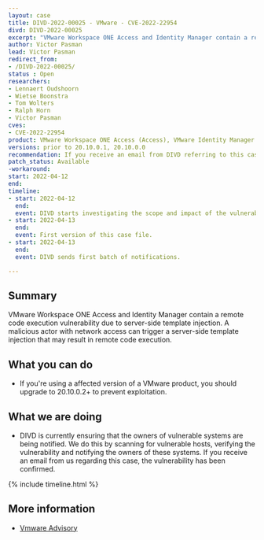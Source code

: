 ```yaml
---
layout: case
title: DIVD-2022-00025 - VMware - CVE-2022-22954
divd: DIVD-2022-00025
excerpt: "VMware Workspace ONE Access and Identity Manager contain a remote code execution vulnerability due to server-side template injection. A malicious actor with network access can trigger a server-side template injection that may result in remote code execution."
author: Victor Pasman
lead: Victor Pasman
redirect_from:
- /DIVD-2022-00025/
status : Open
researchers:
- Lennaert Oudshoorn
- Wietse Boonstra
- Tom Wolters
- Ralph Horn
- Victor Pasman 
cves: 
- CVE-2022-22954
product: VMware Workspace ONE Access (Access), VMware Identity Manager (vIDM), VMware vRealize Automation (vRA), VMware Cloud Foundation, vRealize Suite Lifecycle Manager 
versions: prior to 20.10.0.1, 20.10.0.0
recommendation: If you receive an email from DIVD referring to this case, the vulnerability has been confirmed. You should update the application to the newest versions 20.10.0.1, 20.10.0.0.
patch_status: Available
-workaround: 
start: 2022-04-12
end:
timeline:
- start: 2022-04-12
  end:
  event: DIVD starts investigating the scope and impact of the vulnerability.
- start: 2022-04-13
  end:	
  event: First version of this case file.
- start: 2022-04-13
  end:
  event: DIVD sends first batch of notifications.

---
```

## Summary

VMware Workspace ONE Access and Identity Manager contain a remote code execution vulnerability due to server-side template injection. 
A malicious actor with network access can trigger a server-side template injection that may result in remote code execution.

## What you can do

* If you're using a affected version of a VMware product, you should upgrade to 20.10.0.2+ to prevent exploitation.

## What we are doing

* DIVD is currently ensuring that the owners of vulnerable systems are being notified. We do this by scanning for vulnerable hosts, verifying the vulnerability and notifying the owners of these systems. If you receive an email from us regarding this case, the vulnerability has been confirmed.

{% include timeline.html %}

## More information
* [Vmware Advisory](https://www.vmware.com/security/advisories/VMSA-2022-0011.html)
